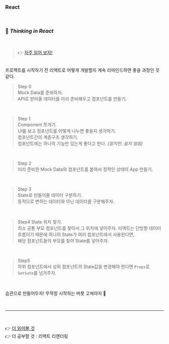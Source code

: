 ### React

<br />

### 🤔 _Thinking in React_

<br />

> 👉 [자주 읽어 보자!](https://react.dev/learn/thinking-in-react, "Thinking in React")

<br />
프로젝트를 시작하기 전 리액트로 어떻게 개발할지 계속 리마인드하면 좋을 과정인 것 같다.

<br />

> Step 0  
> Mock Data를 준비하자.  
> API로 받아올 데이터를 미리 준비해두고 컴포넌트를 만들기.

<br />

> Step 1  
> Component 쪼개기.  
> UI를 보고 컴포넌트를 어떻게 나누면 좋을지 생각하기.  
> 컴포넌트간의 계층구조 생각하기.  
> 컴포넌트에는 하나의 기능만 있는게 좋다고 한다. _(알지만..쉽지 않음)_

<br />

> Step 2  
> 미리 준비한 Mock Data와 컴포넌트를 붙여서 정적인 상태의 App 만들기.

<br />

> Step 3  
> State로 만들어줄 데이터 구분하기.  
> 동적으로 변하는 데이터와 아닌 데이터를 구분해주자.

<br />

> Step4
> State 위치 찾기.  
> 최소 공통 부모 컴포넌트를 찾아서 그 위치에 넣어주자.
> 리액트는 단방향 데이터 흐름이기 때문에 하나의 State가 여러 컴포넌트에서 사용된다면,  
> 해당 컴포넌트들의 부모를 찾아 State를 넣어주자.

<br />

> Step5  
> 하위 컴포넌트에서 상위 컴포넌트의 State값을 변경해야 한다면 `Props`로 `SetSate`를 넘겨주자.

<br />

습관으로 만들어두자! 무작정 시작하는 버릇 고쳐야지 🤔

<br />

---

<br />

👉 [더 읽어볼 것]('https://overreacted.io/ko/react-as-a-ui-runtime/', "React as a UI Runtime")  
👉 더 공부할 것 : 리액트 리랜더링
